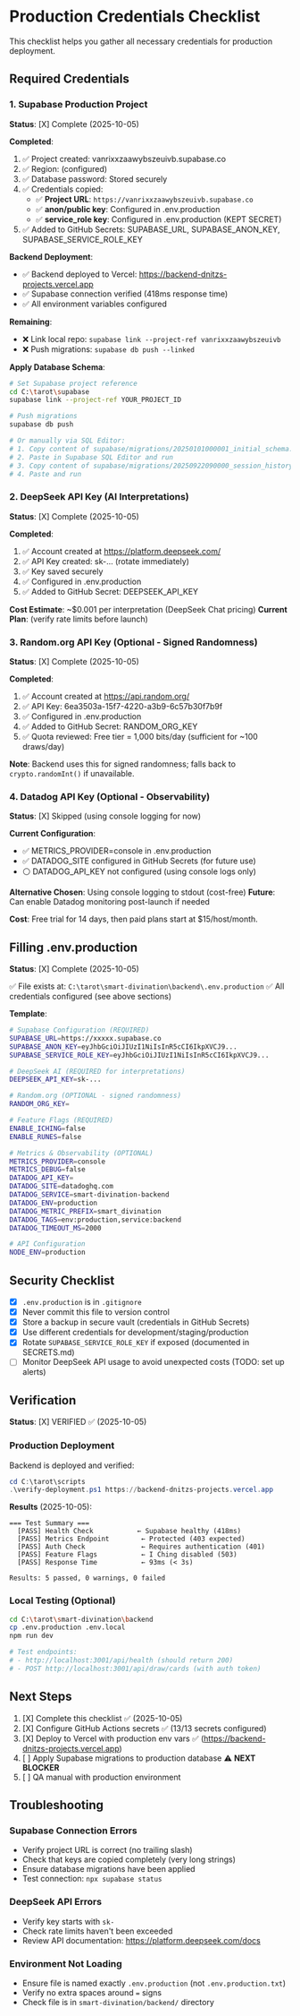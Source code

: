 # Production Credentials Checklist

This checklist helps you gather all necessary credentials for production deployment.

## Required Credentials

### 1. Supabase Production Project

**Status**: [X] Complete (2025-10-05)

**Completed**:
1. ✅ Project created: vanrixxzaawybszeuivb.supabase.co
2. ✅ Region: (configured)
3. ✅ Database password: Stored securely
4. ✅ Credentials copied:
   - ✅ **Project URL**: `https://vanrixxzaawybszeuivb.supabase.co`
   - ✅ **anon/public key**: Configured in .env.production
   - ✅ **service_role key**: Configured in .env.production (KEPT SECRET)
5. ✅ Added to GitHub Secrets: SUPABASE_URL, SUPABASE_ANON_KEY, SUPABASE_SERVICE_ROLE_KEY

**Backend Deployment**:
- ✅ Backend deployed to Vercel: https://backend-dnitzs-projects.vercel.app
- ✅ Supabase connection verified (418ms response time)
- ✅ All environment variables configured

**Remaining**:
- ❌ Link local repo: `supabase link --project-ref vanrixxzaawybszeuivb`
- ❌ Push migrations: `supabase db push --linked`

**Apply Database Schema**:
```bash
# Set Supabase project reference
cd C:\tarot\supabase
supabase link --project-ref YOUR_PROJECT_ID

# Push migrations
supabase db push

# Or manually via SQL Editor:
# 1. Copy content of supabase/migrations/20250101000001_initial_schema.sql
# 2. Paste in Supabase SQL Editor and run
# 3. Copy content of supabase/migrations/20250922090000_session_history_schema.sql
# 4. Paste and run
```

### 2. DeepSeek API Key (AI Interpretations)

**Status**: [X] Complete (2025-10-05)

**Completed**:
1. ✅ Account created at https://platform.deepseek.com/
2. ✅ API Key created: sk-... (rotate immediately)
3. ✅ Key saved securely
4. ✅ Configured in .env.production
5. ✅ Added to GitHub Secret: DEEPSEEK_API_KEY

**Cost Estimate**: ~$0.001 per interpretation (DeepSeek Chat pricing)
**Current Plan**: (verify rate limits before launch)

### 3. Random.org API Key (Optional - Signed Randomness)

**Status**: [X] Complete (2025-10-05)

**Completed**:
1. ✅ Account created at https://api.random.org/
2. ✅ API Key: 6ea3503a-15f7-4220-a3b9-6c57b30f7b9f
3. ✅ Configured in .env.production
4. ✅ Added to GitHub Secret: RANDOM_ORG_KEY
5. ✅ Quota reviewed: Free tier = 1,000 bits/day (sufficient for ~100 draws/day)

**Note**: Backend uses this for signed randomness; falls back to `crypto.randomInt()` if unavailable.

### 4. Datadog API Key (Optional - Observability)

**Status**: [X] Skipped (using console logging for now)

**Current Configuration**:
- ✅ METRICS_PROVIDER=console in .env.production
- ✅ DATADOG_SITE configured in GitHub Secrets (for future use)
- ⚪ DATADOG_API_KEY not configured (using console logs only)

**Alternative Chosen**: Using console logging to stdout (cost-free)
**Future**: Can enable Datadog monitoring post-launch if needed

**Cost**: Free trial for 14 days, then paid plans start at $15/host/month.

## Filling .env.production

**Status**: [X] Complete (2025-10-05)

✅ File exists at: `C:\tarot\smart-divination\backend\.env.production`
✅ All credentials configured (see above sections)

**Template**:
```bash
# Supabase Configuration (REQUIRED)
SUPABASE_URL=https://xxxxx.supabase.co
SUPABASE_ANON_KEY=eyJhbGciOiJIUzI1NiIsInR5cCI6IkpXVCJ9...
SUPABASE_SERVICE_ROLE_KEY=eyJhbGciOiJIUzI1NiIsInR5cCI6IkpXVCJ9...

# DeepSeek AI (REQUIRED for interpretations)
DEEPSEEK_API_KEY=sk-...

# Random.org (OPTIONAL - signed randomness)
RANDOM_ORG_KEY=

# Feature Flags (REQUIRED)
ENABLE_ICHING=false
ENABLE_RUNES=false

# Metrics & Observability (OPTIONAL)
METRICS_PROVIDER=console
METRICS_DEBUG=false
DATADOG_API_KEY=
DATADOG_SITE=datadoghq.com
DATADOG_SERVICE=smart-divination-backend
DATADOG_ENV=production
DATADOG_METRIC_PREFIX=smart_divination
DATADOG_TAGS=env:production,service:backend
DATADOG_TIMEOUT_MS=2000

# API Configuration
NODE_ENV=production
```

## Security Checklist

- [X] `.env.production` is in `.gitignore`
- [X] Never commit this file to version control
- [X] Store a backup in secure vault (credentials in GitHub Secrets)
- [X] Use different credentials for development/staging/production
- [X] Rotate `SUPABASE_SERVICE_ROLE_KEY` if exposed (documented in SECRETS.md)
- [ ] Monitor DeepSeek API usage to avoid unexpected costs (TODO: set up alerts)

## Verification

**Status**: [X] VERIFIED ✅ (2025-10-05)

### Production Deployment
Backend is deployed and verified:
```powershell
cd C:\tarot\scripts
.\verify-deployment.ps1 https://backend-dnitzs-projects.vercel.app
```

**Results** (2025-10-05):
```
=== Test Summary ===
  [PASS] Health Check           ← Supabase healthy (418ms)
  [PASS] Metrics Endpoint        ← Protected (403 expected)
  [PASS] Auth Check              ← Requires authentication (401)
  [PASS] Feature Flags           ← I Ching disabled (503)
  [PASS] Response Time           ← 93ms (< 3s)

Results: 5 passed, 0 warnings, 0 failed
```

### Local Testing (Optional)
```bash
cd C:\tarot\smart-divination\backend
cp .env.production .env.local
npm run dev

# Test endpoints:
# - http://localhost:3001/api/health (should return 200)
# - POST http://localhost:3001/api/draw/cards (with auth token)
```

## Next Steps

1. [X] Complete this checklist ✅ (2025-10-05)
2. [X] Configure GitHub Actions secrets ✅ (13/13 secrets configured)
3. [X] Deploy to Vercel with production env vars ✅ (https://backend-dnitzs-projects.vercel.app)
4. [ ] Apply Supabase migrations to production database ⚠️ **NEXT BLOCKER**
5. [ ] QA manual with production environment

## Troubleshooting

### Supabase Connection Errors
- Verify project URL is correct (no trailing slash)
- Check that keys are copied completely (very long strings)
- Ensure database migrations have been applied
- Test connection: `npx supabase status`

### DeepSeek API Errors
- Verify key starts with `sk-`
- Check rate limits haven't been exceeded
- Review API documentation: https://platform.deepseek.com/docs

### Environment Not Loading
- Ensure file is named exactly `.env.production` (not `.env.production.txt`)
- Verify no extra spaces around `=` signs
- Check file is in `smart-divination/backend/` directory
